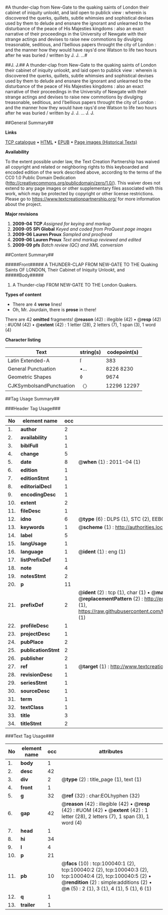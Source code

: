 #A thunder-clap from New-Gate to the quaking saints of London their cabinet of iniquity unlookt, and laid open to publick view : wherein is discovered the querks, quillets, subtle whimsies and sophistical devises used by them to delude and ensnare the ignorant and unlearned to the disturbance of the peace of His Majesties kingdoms : also an exact narrative of their proceedings in the University of Newgate with their strange actings and devises to raise new commotions by divulging treasonable, seditious, and l'bellious papers throught the city of London : and the manner how they would have rays'd one Watson to life two hours after he was buried / written by J. J. ...#

##J. J.##
A thunder-clap from New-Gate to the quaking saints of London their cabinet of iniquity unlookt, and laid open to publick view : wherein is discovered the querks, quillets, subtle whimsies and sophistical devises used by them to delude and ensnare the ignorant and unlearned to the disturbance of the peace of His Majesties kingdoms : also an exact narrative of their proceedings in the University of Newgate with their strange actings and devises to raise new commotions by divulging treasonable, seditious, and l'bellious papers throught the city of London : and the manner how they would have rays'd one Watson to life two hours after he was buried / written by J. J. ...
J. J.

##General Summary##

**Links**

[TCP catalogue](http://www.ota.ox.ac.uk/tcp/)  • 
[HTML](http://tei.it.ox.ac.uk/tcp/Texts-HTML/free/A62/A62516.html)  • 
[EPUB](http://tei.it.ox.ac.uk/tcp/Texts-EPUB/free/A62/A62516.epub) • 
[Page images (Historical Texts)](https://historicaltexts.jisc.ac.uk/eebo-13534704e)

**Availability**

To the extent possible under law, the Text Creation Partnership has waived all copyright and related or neighboring rights to this keyboarded and encoded edition of the work described above, according to the terms of the CC0 1.0 Public Domain Dedication (http://creativecommons.org/publicdomain/zero/1.0/). This waiver does not extend to any page images or other supplementary files associated with this work, which may be protected by copyright or other license restrictions. Please go to https://www.textcreationpartnership.org/ for more information about the project.

**Major revisions**

1. __2009-04__ __TCP__ *Assigned for keying and markup*
1. __2009-05__ __SPi Global__ *Keyed and coded from ProQuest page images*
1. __2009-06__ __Lauren Proux__ *Sampled and proofread*
1. __2009-06__ __Lauren Proux__ *Text and markup reviewed and edited*
1. __2009-09__ __pfs__ *Batch review (QC) and XML conversion*

##Content Summary##

#####Front#####
A THUNDER-CLAP FROM NEW-GATE TO THE Quaking Saints OF LONDON, Their Cabinet of Iniquity Unlookt, and
#####Body#####

1. A Thunder-clap FROM NEW-GATE TO THE London Quakers.

**Types of content**

  * There are 4 **verse** lines!
  * Oh, Mr. Jourdain, there is **prose** in there!

There are 42 **omitted** fragments! 
 @__reason__ (42) : illegible (42)  •  @__resp__ (42) : #UOM (42)  •  @__extent__ (42) : 1 letter (28), 2 letters (7), 1 span (3), 1 word (4)

**Character listing**


|Text|string(s)|codepoint(s)|
|---|---|---|
|Latin Extended-A|ſ|383|
|General Punctuation|•…|8226 8230|
|Geometric Shapes|◊|9674|
|CJKSymbolsandPunctuation|〈〉|12296 12297|

##Tag Usage Summary##

###Header Tag Usage###

|No|element name|occ|attributes|
|---|---|---|---|
|1.|__author__|2||
|2.|__availability__|1||
|3.|__biblFull__|1||
|4.|__change__|5||
|5.|__date__|8| @__when__ (1) : 2011-04 (1)|
|6.|__edition__|1||
|7.|__editionStmt__|1||
|8.|__editorialDecl__|1||
|9.|__encodingDesc__|1||
|10.|__extent__|2||
|11.|__fileDesc__|1||
|12.|__idno__|6| @__type__ (6) : DLPS (1), STC (2), EEBO-CITATION (1), OCLC (1), VID (1)|
|13.|__keywords__|1| @__scheme__ (1) : http://authorities.loc.gov/ (1)|
|14.|__label__|5||
|15.|__langUsage__|1||
|16.|__language__|1| @__ident__ (1) : eng (1)|
|17.|__listPrefixDef__|1||
|18.|__note__|4||
|19.|__notesStmt__|2||
|20.|__p__|11||
|21.|__prefixDef__|2| @__ident__ (2) : tcp (1), char (1)  •  @__matchPattern__ (2) : ([0-9\-]+):([0-9IVX]+) (1), (.+) (1)  •  @__replacementPattern__ (2) : http://eebo.chadwyck.com/downloadtiff?vid=$1&page=$2 (1), https://raw.githubusercontent.com/textcreationpartnership/Texts/master/tcpchars.xml#$1 (1)|
|22.|__profileDesc__|1||
|23.|__projectDesc__|1||
|24.|__pubPlace__|2||
|25.|__publicationStmt__|2||
|26.|__publisher__|2||
|27.|__ref__|1| @__target__ (1) : http://www.textcreationpartnership.org/docs/. (1)|
|28.|__revisionDesc__|1||
|29.|__seriesStmt__|1||
|30.|__sourceDesc__|1||
|31.|__term__|1||
|32.|__textClass__|1||
|33.|__title__|3||
|34.|__titleStmt__|2||


###Text Tag Usage###

|No|element name|occ|attributes|
|---|---|---|---|
|1.|__body__|1||
|2.|__desc__|42||
|3.|__div__|2| @__type__ (2) : title_page (1), text (1)|
|4.|__front__|1||
|5.|__g__|32| @__ref__ (32) : char:EOLhyphen (32)|
|6.|__gap__|42| @__reason__ (42) : illegible (42)  •  @__resp__ (42) : #UOM (42)  •  @__extent__ (42) : 1 letter (28), 2 letters (7), 1 span (3), 1 word (4)|
|7.|__head__|1||
|8.|__hi__|34||
|9.|__l__|4||
|10.|__p__|21||
|11.|__pb__|10| @__facs__ (10) : tcp:100040:1 (2), tcp:100040:2 (2), tcp:100040:3 (2), tcp:100040:4 (2), tcp:100040:5 (2)  •  @__rendition__ (2) : simple:additions (2)  •  @__n__ (5) : 2 (1), 3 (1), 4 (1), 5 (1), 6 (1)|
|12.|__q__|1||
|13.|__trailer__|1||
